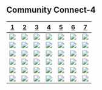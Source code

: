 ## Community Connect-4
|[1](https://github.com/JonathanGin52/JonathanGin52/issues/new?title=connect4%7Cdrop%7Cred%7C1&body=Just+push+%27Submit+new+issue%27.+You+don%27t+need+to+do+anything+else.)|[2](https://github.com/JonathanGin52/JonathanGin52/issues/new?title=connect4%7Cdrop%7Cred%7C2&body=Just+push+%27Submit+new+issue%27.+You+don%27t+need+to+do+anything+else.)|[3](https://github.com/JonathanGin52/JonathanGin52/issues/new?title=connect4%7Cdrop%7Cred%7C3&body=Just+push+%27Submit+new+issue%27.+You+don%27t+need+to+do+anything+else.)|[4](https://github.com/JonathanGin52/JonathanGin52/issues/new?title=connect4%7Cdrop%7Cred%7C4&body=Just+push+%27Submit+new+issue%27.+You+don%27t+need+to+do+anything+else.)|[5](https://github.com/JonathanGin52/JonathanGin52/issues/new?title=connect4%7Cdrop%7Cred%7C5&body=Just+push+%27Submit+new+issue%27.+You+don%27t+need+to+do+anything+else.)|[6](https://github.com/JonathanGin52/JonathanGin52/issues/new?title=connect4%7Cdrop%7Cred%7C6&body=Just+push+%27Submit+new+issue%27.+You+don%27t+need+to+do+anything+else.)|[7](https://github.com/JonathanGin52/JonathanGin52/issues/new?title=connect4%7Cdrop%7Cred%7C7&body=Just+push+%27Submit+new+issue%27.+You+don%27t+need+to+do+anything+else.)|
| - | - | - | - | - | - | - |
|![](https://raw.githubusercontent.com/JonathanGin52/JonathanGin52/connect-4/images/blank.png)|![](https://raw.githubusercontent.com/JonathanGin52/JonathanGin52/connect-4/images/blank.png)|![](https://raw.githubusercontent.com/JonathanGin52/JonathanGin52/connect-4/images/blank.png)|![](https://raw.githubusercontent.com/JonathanGin52/JonathanGin52/connect-4/images/blank.png)|![](https://raw.githubusercontent.com/JonathanGin52/JonathanGin52/connect-4/images/blank.png)|![](https://raw.githubusercontent.com/JonathanGin52/JonathanGin52/connect-4/images/blank.png)|![](https://raw.githubusercontent.com/JonathanGin52/JonathanGin52/connect-4/images/blank.png)|
|![](https://raw.githubusercontent.com/JonathanGin52/JonathanGin52/connect-4/images/blank.png)|![](https://raw.githubusercontent.com/JonathanGin52/JonathanGin52/connect-4/images/blank.png)|![](https://raw.githubusercontent.com/JonathanGin52/JonathanGin52/connect-4/images/blank.png)|![](https://raw.githubusercontent.com/JonathanGin52/JonathanGin52/connect-4/images/blank.png)|![](https://raw.githubusercontent.com/JonathanGin52/JonathanGin52/connect-4/images/blank.png)|![](https://raw.githubusercontent.com/JonathanGin52/JonathanGin52/connect-4/images/blank.png)|![](https://raw.githubusercontent.com/JonathanGin52/JonathanGin52/connect-4/images/blank.png)|
|![](https://raw.githubusercontent.com/JonathanGin52/JonathanGin52/connect-4/images/blank.png)|![](https://raw.githubusercontent.com/JonathanGin52/JonathanGin52/connect-4/images/blank.png)|![](https://raw.githubusercontent.com/JonathanGin52/JonathanGin52/connect-4/images/blank.png)|![](https://raw.githubusercontent.com/JonathanGin52/JonathanGin52/connect-4/images/blank.png)|![](https://raw.githubusercontent.com/JonathanGin52/JonathanGin52/connect-4/images/blank.png)|![](https://raw.githubusercontent.com/JonathanGin52/JonathanGin52/connect-4/images/blank.png)|![](https://raw.githubusercontent.com/JonathanGin52/JonathanGin52/connect-4/images/blank.png)|
|![](https://raw.githubusercontent.com/JonathanGin52/JonathanGin52/connect-4/images/blank.png)|![](https://raw.githubusercontent.com/JonathanGin52/JonathanGin52/connect-4/images/blank.png)|![](https://raw.githubusercontent.com/JonathanGin52/JonathanGin52/connect-4/images/blank.png)|![](https://raw.githubusercontent.com/JonathanGin52/JonathanGin52/connect-4/images/blank.png)|![](https://raw.githubusercontent.com/JonathanGin52/JonathanGin52/connect-4/images/blank.png)|![](https://raw.githubusercontent.com/JonathanGin52/JonathanGin52/connect-4/images/blank.png)|![](https://raw.githubusercontent.com/JonathanGin52/JonathanGin52/connect-4/images/blank.png)|
|![](https://raw.githubusercontent.com/JonathanGin52/JonathanGin52/connect-4/images/blank.png)|![](https://raw.githubusercontent.com/JonathanGin52/JonathanGin52/connect-4/images/blank.png)|![](https://raw.githubusercontent.com/JonathanGin52/JonathanGin52/connect-4/images/blank.png)|![](https://raw.githubusercontent.com/JonathanGin52/JonathanGin52/connect-4/images/blank.png)|![](https://raw.githubusercontent.com/JonathanGin52/JonathanGin52/connect-4/images/blank.png)|![](https://raw.githubusercontent.com/JonathanGin52/JonathanGin52/connect-4/images/blue.png)|![](https://raw.githubusercontent.com/JonathanGin52/JonathanGin52/connect-4/images/blank.png)|
|![](https://raw.githubusercontent.com/JonathanGin52/JonathanGin52/connect-4/images/blank.png)|![](https://raw.githubusercontent.com/JonathanGin52/JonathanGin52/connect-4/images/blank.png)|![](https://raw.githubusercontent.com/JonathanGin52/JonathanGin52/connect-4/images/blank.png)|![](https://raw.githubusercontent.com/JonathanGin52/JonathanGin52/connect-4/images/blank.png)|![](https://raw.githubusercontent.com/JonathanGin52/JonathanGin52/connect-4/images/blank.png)|![](https://raw.githubusercontent.com/JonathanGin52/JonathanGin52/connect-4/images/red.png)|![](https://raw.githubusercontent.com/JonathanGin52/JonathanGin52/connect-4/images/blank.png)|
